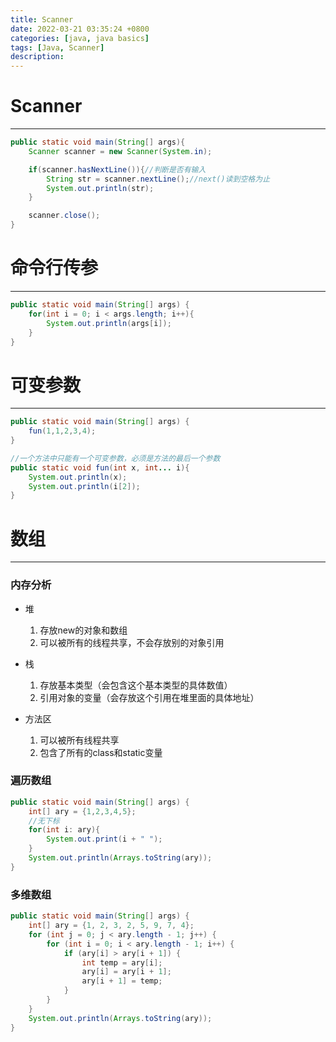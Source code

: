 ```yaml
---
title: Scanner
date: 2022-03-21 03:35:24 +0800
categories: [java, java basics]
tags: [Java, Scanner]
description: 
---
```

# Scanner

---

```java
public static void main(String[] args){
    Scanner scanner = new Scanner(System.in);

    if(scanner.hasNextLine()){//判断是否有输入
        String str = scanner.nextLine();//next()读到空格为止
        System.out.println(str);
    }

    scanner.close();
}
```

# 命令行传参

---

```java
public static void main(String[] args) {
    for(int i = 0; i < args.length; i++){
        System.out.println(args[i]);
    }
}
```

# 可变参数

---

```java
public static void main(String[] args) {
    fun(1,1,2,3,4);
}

//一个方法中只能有一个可变参数，必须是方法的最后一个参数
public static void fun(int x, int... i){
    System.out.println(x);
    System.out.println(i[2]);
}
```

# 数组

---

### 内存分析

- 堆
  1. 存放new的对象和数组
  2. 可以被所有的线程共享，不会存放别的对象引用

- 栈
  1. 存放基本类型（会包含这个基本类型的具体数值）
  2. 引用对象的变量（会存放这个引用在堆里面的具体地址）

- 方法区
  1. 可以被所有线程共享
  2. 包含了所有的class和static变量

### 遍历数组

```java
public static void main(String[] args) {
    int[] ary = {1,2,3,4,5};
    //无下标
    for(int i: ary){
        System.out.print(i + " ");
    }
    System.out.println(Arrays.toString(ary));
}
```

### 多维数组

```java
public static void main(String[] args) {
    int[] ary = {1, 2, 3, 2, 5, 9, 7, 4};
    for (int j = 0; j < ary.length - 1; j++) {
        for (int i = 0; i < ary.length - 1; i++) {
            if (ary[i] > ary[i + 1]) {
                int temp = ary[i];
                ary[i] = ary[i + 1];
                ary[i + 1] = temp;
            }
        }
    }
    System.out.println(Arrays.toString(ary));
}
```

